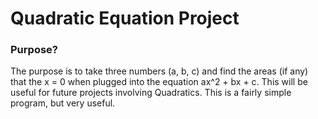 # Quadratic Equation Project

### Purpose?
The purpose is to take three numbers (a, b, c) and find the areas (if any) that the x = 0 when plugged into the equation ax^2 + bx + c.
This will be useful for future projects involving Quadratics. 
This is a fairly simple program, but very useful.
